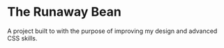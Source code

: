 # The Runaway Bean

A project built to with the purpose of improving my design and advanced CSS skills.
